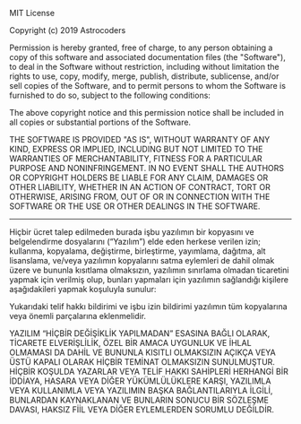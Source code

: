 MIT License

Copyright (c) 2019 Astrocoders

Permission is hereby granted, free of charge, to any person obtaining a copy
of this software and associated documentation files (the "Software"), to deal
in the Software without restriction, including without limitation the rights
to use, copy, modify, merge, publish, distribute, sublicense, and/or sell
copies of the Software, and to permit persons to whom the Software is
furnished to do so, subject to the following conditions:

The above copyright notice and this permission notice shall be included in all
copies or substantial portions of the Software.

THE SOFTWARE IS PROVIDED "AS IS", WITHOUT WARRANTY OF ANY KIND, EXPRESS OR
IMPLIED, INCLUDING BUT NOT LIMITED TO THE WARRANTIES OF MERCHANTABILITY,
FITNESS FOR A PARTICULAR PURPOSE AND NONINFRINGEMENT. IN NO EVENT SHALL THE
AUTHORS OR COPYRIGHT HOLDERS BE LIABLE FOR ANY CLAIM, DAMAGES OR OTHER
LIABILITY, WHETHER IN AN ACTION OF CONTRACT, TORT OR OTHERWISE, ARISING FROM,
OUT OF OR IN CONNECTION WITH THE SOFTWARE OR THE USE OR OTHER DEALINGS IN THE
SOFTWARE.

---
Hiçbir ücret talep edilmeden burada işbu yazılımın bir kopyasını ve belgelendirme 
dosyalarını (“Yazılım”) elde eden herkese verilen izin; kullanma, kopyalama, değiştirme, 
birleştirme, yayımlama, dağıtma, alt lisanslama, ve/veya yazılımın kopyalarını satma 
eylemleri de dahil olmak üzere ve bununla kısıtlama olmaksızın, yazılımın sınırlama 
olmadan ticaretini yapmak için verilmiş olup, bunları yapmaları için yazılımın 
sağlandığı kişilere aşağıdakileri yapmak koşuluyla sunulur:

Yukarıdaki telif hakkı bildirimi ve işbu izin bildirimi yazılımın tüm kopyalarına 
veya önemli parçalarına eklenmelidir.

YAZILIM “HİÇBİR DEĞİŞİKLİK YAPILMADAN” ESASINA BAĞLI OLARAK, TİCARETE ELVERİŞLİLİK, 
ÖZEL BİR AMACA UYGUNLUK VE İHLAL OLMAMASI DA DAHİL VE BUNUNLA KISITLI OLMAKSIZIN 
AÇIKÇA VEYA ÜSTÜ KAPALI OLARAK HİÇBİR TEMİNAT OLMAKSIZIN SUNULMUŞTUR. HİÇBİR KOŞULDA 
YAZARLAR VEYA TELİF HAKKI SAHİPLERİ HERHANGİ BİR İDDİAYA, HASARA VEYA DİĞER 
YÜKÜMLÜLÜKLERE KARŞI, YAZILIMLA VEYA KULLANIMLA VEYA YAZILIMIN BAŞKA BAĞLANTILARIYLA 
İLGİLİ, BUNLARDAN KAYNAKLANAN VE BUNLARIN SONUCU BİR SÖZLEŞME DAVASI, HAKSIZ FİİL 
VEYA DİĞER EYLEMLERDEN SORUMLU DEĞİLDİR.